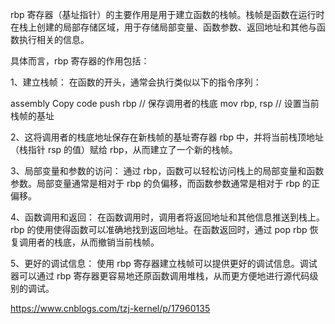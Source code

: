 rbp 寄存器（基址指针）的主要作用是用于建立函数的栈帧。栈帧是函数在运行时在栈上创建的局部存储区域，用于存储局部变量、函数参数、返回地址和其他与函数执行相关的信息。

具体而言，rbp 寄存器的作用包括：

1、建立栈帧： 在函数的开头，通常会执行类似以下的指令序列：

assembly
Copy code
push rbp // 保存调用者的栈底
mov rbp, rsp // 设置当前栈帧的基址
 

2、这将调用者的栈底地址保存在新栈帧的基址寄存器 rbp 中，并将当前栈顶地址（栈指针 rsp 的值）赋给 rbp，从而建立了一个新的栈帧。

3、局部变量和参数的访问： 通过 rbp，函数可以轻松访问栈上的局部变量和函数参数。局部变量通常是相对于 rbp 的负偏移，而函数参数通常是相对于 rbp 的正偏移。

4、函数调用和返回： 在函数调用时，调用者将返回地址和其他信息推送到栈上。rbp 的使用使得函数可以准确地找到返回地址。在函数返回时，通过 pop rbp 恢复调用者的栈底，从而撤销当前栈帧。

5、更好的调试信息： 使用 rbp 寄存器建立栈帧可以提供更好的调试信息。调试器可以通过 rbp 寄存器更容易地还原函数调用堆栈，从而更方便地进行源代码级别的调试。

https://www.cnblogs.com/tzj-kernel/p/17960135